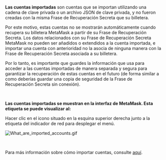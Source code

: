 **Las cuentas importadas** son cuentas que se importan utilizando una cadena de clave privada o un archivo JSON de clave privada, y no fueron creadas con la misma Frase de Recuperación Secreta que su billetera.


Por este motivo, estas cuentas no se mostrarán automáticamente cuando recupera su billetera MetaMask a partir de su Frase de Recuperación Secreta. Los datos relacionados con su Frase de Recuperación Secreta MetaMask no pueden ser añadidos o extendidos a la cuenta importada, e importar una cuenta con anterioridad no la asocia de ninguna manera con la Frase de Recuperación Secreta asociada a su billetera.


Por lo tanto, es importante que guardes la información que usa para acceder a las cuentas importadas de manera separada y segura para garantizar la recuperación de estas cuentas en el futuro (de forma similar a como deberías guardar una copia de seguridad de la Frase de Recuperación Secreta sin conexión).


 


**Las cuentas importadas se muestran en la interfaz de MetaMask. Esta etiqueta se puede visualizar al:**


Hacer clic en el icono situado en la esquina superior derecha junto a la etiqueta del indicador de red para desplegar el menú.


![What_are_imported_accounts.gif](https://support.metamask.io/hc/article_attachments/9335601602331/What_are_imported_accounts.gif)


 


Para más información sobre cómo importar cuentas, consulte [aquí](https://support.metamask.io/hc/en-us/articles/360015489331).


 

